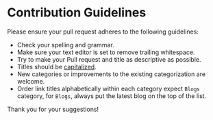 # Contribution Guidelines
Please ensure your pull request adheres to the following guidelines:

- Check your spelling and grammar.
- Make sure your text editor is set to remove trailing whitespace.
- Try to make your Pull request and title as descriptive as possible.
- Titles should be [capitalized](http://grammar.yourdictionary.com/capitalization/rules-for-capitalization-in-titles.html).
- New categories or improvements to the existing categorization are welcome.
- Order link titles alphabetically within each category expect `Blogs` category, for `Blogs`, always put the latest blog on the top of the list.

Thank you for your suggestions!